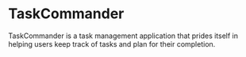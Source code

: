 TaskCommander
=============

TaskCommander is a task management application that prides itself in helping users keep track of tasks and plan for their completion.
